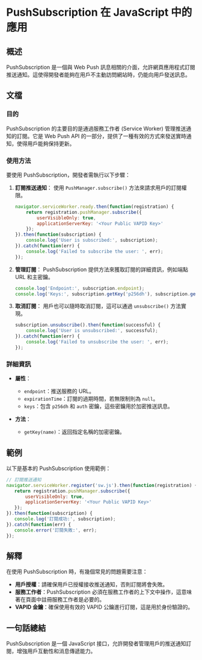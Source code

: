<!--
Meta Description: # PushSubscription 在 JavaScript 中的應用 ## 概述 PushSubscription 是一個與 Web Push 訊息相關的介面，允許網頁應用程式訂閱推送通知。這使得開發者能夠在用戶不主動訪問網站時，仍能向用戶發送訊息。 ## 文檔 ### 目的 PushSubsc...
Meta Keywords: pushsubscription, function, subscription, console, log
-->

# PushSubscription 在 JavaScript 中的應用

## 概述
PushSubscription 是一個與 Web Push 訊息相關的介面，允許網頁應用程式訂閱推送通知。這使得開發者能夠在用戶不主動訪問網站時，仍能向用戶發送訊息。

## 文檔
### 目的
PushSubscription 的主要目的是通過服務工作者 (Service Worker) 管理推送通知的訂閱。它是 Web Push API 的一部分，提供了一種有效的方式來發送實時通知，使得用戶能夠保持更新。

### 使用方法
要使用 PushSubscription，開發者需執行以下步驟：

1. **訂閱推送通知**：
   使用 `PushManager.subscribe()` 方法來請求用戶的訂閱權限。

   ```javascript
   navigator.serviceWorker.ready.then(function(registration) {
       return registration.pushManager.subscribe({
           userVisibleOnly: true,
           applicationServerKey: '<Your Public VAPID Key>'
       });
   }).then(function(subscription) {
       console.log('User is subscribed:', subscription);
   }).catch(function(err) {
       console.log('Failed to subscribe the user: ', err);
   });
   ```

2. **管理訂閱**：
   PushSubscription 提供方法來獲取訂閱的詳細資訊，例如端點 URL 和主密鑰。

   ```javascript
   console.log('Endpoint:', subscription.endpoint);
   console.log('Keys:', subscription.getKey('p256dh'), subscription.getKey('auth'));
   ```

3. **取消訂閱**：
   用戶也可以隨時取消訂閱，這可以通過 `unsubscribe()` 方法實現。

   ```javascript
   subscription.unsubscribe().then(function(successful) {
       console.log('User is unsubscribed:', successful);
   }).catch(function(err) {
       console.log('Failed to unsubscribe the user: ', err);
   });
   ```

### 詳細資訊
- **屬性**：
  - `endpoint`：推送服務的 URL。
  - `expirationTime`：訂閱的過期時間，若無限制則為 `null`。
  - `keys`：包含 `p256dh` 和 `auth` 密鑰，這些密鑰用於加密推送訊息。

- **方法**：
  - `getKey(name)`：返回指定名稱的加密密鑰。

## 範例
以下是基本的 PushSubscription 使用範例：

```javascript
// 訂閱推送通知
navigator.serviceWorker.register('sw.js').then(function(registration) {
   return registration.pushManager.subscribe({
       userVisibleOnly: true,
       applicationServerKey: '<Your Public VAPID Key>'
   });
}).then(function(subscription) {
   console.log('訂閱成功:', subscription);
}).catch(function(err) {
   console.error('訂閱失敗:', err);
});
```

## 解釋
在使用 PushSubscription 時，有幾個常見的問題需要注意：

- **用戶授權**：請確保用戶已授權接收推送通知，否則訂閱將會失敗。
- **服務工作者**：PushSubscription 必須在服務工作者的上下文中操作，這意味著在頁面中註冊服務工作者是必要的。
- **VAPID 金鑰**：確保使用有效的 VAPID 公鑰進行訂閱，這是用於身份驗證的。

## 一句話總結
PushSubscription 是一個 JavaScript 接口，允許開發者管理用戶的推送通知訂閱，增強用戶互動性和消息傳遞能力。